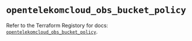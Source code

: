 # `opentelekomcloud_obs_bucket_policy`

Refer to the Terraform Registory for docs: [`opentelekomcloud_obs_bucket_policy`](https://registry.terraform.io/providers/opentelekomcloud/opentelekomcloud/1.35.6/docs/resources/obs_bucket_policy).
